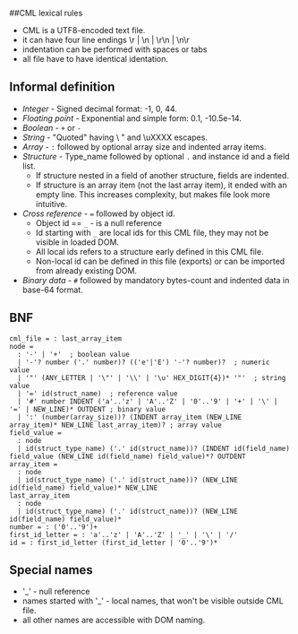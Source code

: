 ##CML lexical rules
- CML is a UTF8-encoded text file.
- it can have four line endings \r | \n | \r\n | \n\r
- indentation can be performed with spaces or tabs
- all file have to have identical identation.

## Informal definition
- *Integer* - Signed decimal format: -1, 0, 44.
- *Floating point* - Exponential and simple form: 0.1, -10.5e-14.
- *Boolean* - `+` or `-`
- *String* - "Quoted" having \\ \" and \uXXXX escapes.
- *Array* - `:` followed by optional array size and indented array items.
- *Structure* - Type_name followed by optional `.` and instance id and a field list.
   - If structure nested in a field of another structure, fields are indented.
   - If structure is an array item (not the last array item), it ended with an empty line. This increases complexity, but makes file look more intuitive.
- *Cross reference* - `=` followed by object id.
  - Object id == `_` - is a null reference
  - Id starting with `_` are local ids for this CML file, they may not be visible in loaded DOM.
  - All local ids refers to a structure early defined in this CML file.
  - Non-local id can be defined in this file (exports) or can be imported from already existing DOM.
- *Binary data* - `#` followed by mandatory bytes-count and indented data in base-64 format.

## BNF

```BNF
cml_file = : last_array_item
node =
  : '-' | '+'  ; boolean value
  | '-'? number ('.' number)? (('e'|'E') '-'? number)?  ; numeric value
  | '"' (ANY_LETTER | '\"' | '\\' | '\u' HEX_DIGIT{4})* '"'  ; string value
  | '=' id(struct_name)  ; reference value
  | '#' number INDENT ('a'..'z' | 'A'..'Z' | '0'..'9' | '+' | '\' | '=' | NEW_LINE)* OUTDENT ; binary value
  | ':' (number(array_size))? (INDENT array_item (NEW_LINE array_item)* NEW_LINE last_array_item)? ; array value
field_value =
  : node
  | id(struct_type_name) ('.' id(struct_name))? (INDENT id(field_name) field_value (NEW_LINE id(field_name) field_value)*? OUTDENT
array_item =
  : node
  | id(struct_type_name) ('.' id(struct_name))? (NEW_LINE id(field_name) field_value)* NEW_LINE
last_array_item
  : node
  | id(struct_type_name) ('.' id(struct_name))? (NEW_LINE id(field_name) field_value)*
number = : ('0'..'9')+
first_id_letter = : 'a'..'z' | 'A'..'Z' | '_' | '\' | '/'
id = : first_id_letter (first_id_letter | '0'..'9')*
```

Special names
-------------

- '_' - null reference
- names started with '_' - local names, that won't be visible outside CML file.
- all other names are accessible with DOM naming.
